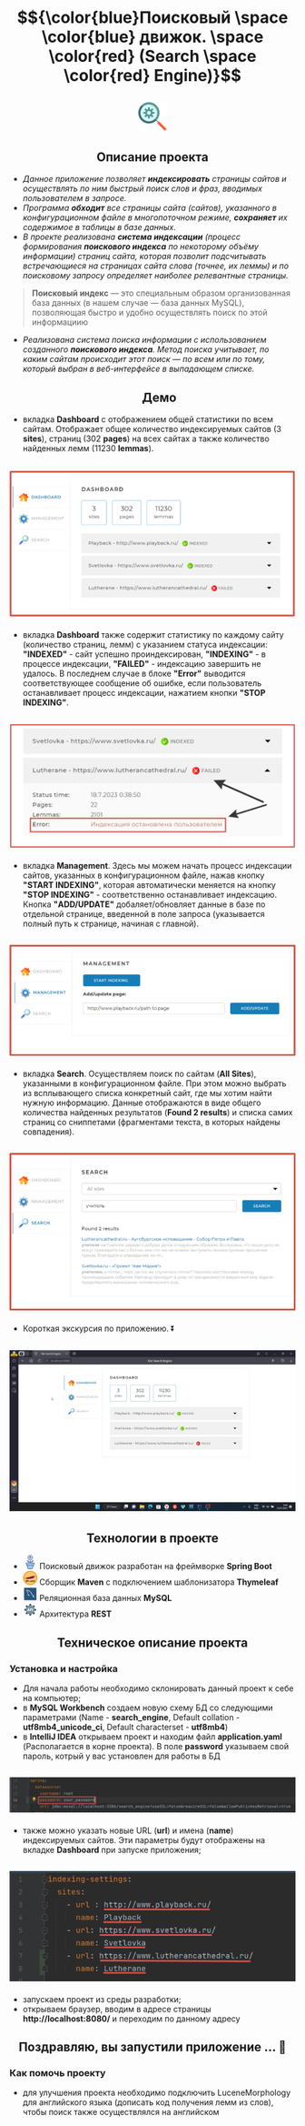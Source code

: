 # $${\color{blue}Поисковый \space \color{blue} движок. \space \color{red} (Search \space \color{red} Engine)}$$ 
  
<h2 align="center">
  <img src="IMG/SearchEngineIcons.png" alt="drawing" width="50"/>
</h2>

<h2 align="center">Описание проекта</h2>

  - _Данное приложение позволяет <b>индексировать</b> страницы сайтов  и осуществлять по ним быстрый поиск слов и фраз, вводимых пользователем в запросе._ 
  - _Программа <b>обходит</b> все страницы сайта (сайтов), указанного в конфигурационном файле в многопоточном режиме, <b>сохраняет</b> их содержимое в таблицы в базе данных._
  - _В проекте реализована <b>система индексации</b> (процесс формирования <b>поискового индекса</b> по некоторому объёму информации) страниц сайта, которая позволит подсчитывать встречающиеся на страницах сайта слова (точнее, их леммы) и по поисковому запросу определяет наиболее релевантные страницы._
  ><b>Поисковый индекс</b> — это специальным образом организованная база данных (в нашем случае — база данных MySQL), позволяющая быстро и удобно осуществлять поиск по этой информациию
  - _Реализована система поиска информации с использованием созданного <b>поискового индекса</b>. Метод поиска учитывает, по каким сайтам происходит этот поиск — по всем или по тому, который выбран в веб-интерфейсе в выпадающем списке._

    <h2 align="center">Демо</h2>

  - вкладка <b>Dashboard</b> с отображением общей статистики по всем сайтам.  Отображает общее количество индексируемых сайтов (3 <b>sites</b>), страниц (302 <b>pages</b>) на всех сайтах а также количество найденных лемм (11230 <b>lemmas</b>).
   
  <h2 align="center">
    <img src="IMG/DashboardNewSize.png">
  </h2>

  - вкладка <b>Dashboard</b> также содержит статистику по каждому сайту (количество страниц, лемм) с указанием статуса индексации: <b>"INDEXED"</b> - сайт успешно проиндексирован, <b>"INDEXING"</b> - в процессе индексации, <b>"FAILED"</b> - индексацию завершить не удалось. В последнем случае в блоке <b>"Error"</b> выводится соответствующее сообщение об ошибке, если пользователь останавливает процесс индексации, нажатием кнопки <b>"STOP INDEXING"</b>.

  <h2 align="center">
    <img src="IMG/DashBoardWithSingleStatistics.png">
  </h2>
  
  - вкладка <b>Management</b>. Здесь мы можем начать процесс индексации сайтов, указанных в конфигурационном файле, нажав кнопку <b>"START INDEXING"</b>, которая автоматически меняется на кнопку <b>"STOP INDEXING"</b> - соответственно останавливает индексацию. Кнопка <b>"ADD/UPDATE"</b> добаляет/обновляет данные в базе по отдельной странице, введенной в поле запроса (указывается полный путь к странице, начиная с главной).

  <h2 align="center">
    <img src="IMG/Management.png">
  </h2>
  
  - вкладка <b>Search</b>. Осуществляем поиск по сайтам (<b>All Sites</b>), указанными в конфигурационном файле. При этом можно выбрать из всплывающего списка конкретный сайт, где мы хотим найти нужную информацию. Данные отображаются в виде общего количества найденных результатов (<b>Found 2 results</b>) и списка самих страниц со сниппетами (фрагментами текста, в которых найдены совпадения).

  <h2 align="center">
    <img src="IMG/Search.png">
  </h2>

  - Короткая экскурсия по приложению.
⏬

   <h2 align="center">
    <img src="IMG/FinalGifVideo.gif">
  </h2>

  <h2 align="center">Технологии в проекте</h2>

  - <img src="IMG/nature_spring.png" alt="drawing" width="25"/> Поисковый движок разработан на фреймворке <b>Spring Boot</b>
  - <img src="IMG/maven.png" alt="drawing" width="25"/> Сборщик <b>Maven</b> с подключением шаблонизатора <b>Thymeleaf</b>
  - <img src="IMG/mysqlworkbench.png" alt="drawing" width="25"/> Реляционная база данных <b>MySQL</b>
  - <img src="IMG/restApi.png" alt="drawing" width="25"/> Архитектура <b>REST</b>

<h2 align="center">Техническое описание проекта</h2>

### Установка и настройка
  - Для начала работы необходимо склонировать данный проект к себе на компьютер;
  - в <b>MySQL Workbench</b> создаем новую схему БД со следующими параметрами (Name - <b>search_engine</b>, Default collation - <b>utf8mb4_unicode_ci</b>, Default characterset - <b>utf8mb4</b>)
  - в <b>IntelliJ IDEA</b> открываем проект и находим файл <b>application.yaml</b> (Располагается в корне проекта). В поле <b>password</b> указываем свой пароль, котрый у вас установлен для работы в БД
  <h2 align="center">
    <img src="IMG/Changing_password.png">
  </h2>
  
  - также можно указать новые URL (<b>url</b>) и имена (<b>name</b>) индексируемых сайтов. Эти параметры будут отображены на вкладке <b>Dashboard</b> при запуске приложения;
   <h2 align="center">
    <img src="IMG/Changing_sites.png">
  </h2>
  
  - запускаем проект из среды разработки;
  - открываем браузер, вводим в адресе страницы <b>http://localhost:8080/</b> и переходим по данному адресу
  
  <h2 align="center">Поздравляю, вы запустили приложение ... 🙂 </h2>

### Как помочь проекту
  - для улучшения проекта необходимо подключить LuceneMorphology для английского языка (дописать код получения лемм из слов), чтобы поиск также осуществлялся на английском
